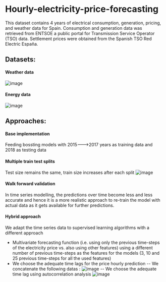 # Hourly-electricity-price-forecasting

This dataset contains 4 years of electrical consumption, generation, pricing, and weather data for Spain. Consumption and generation data was retrieved from ENTSOE a public portal for Transmission Service Operator (TSO) data. Settlement prices were obtained from the Spanish TSO Red Electric España.

## Datasets:
#### Weather data

![image](https://user-images.githubusercontent.com/56879680/197404941-7587fa22-fb4e-44fe-86e6-7ebe77ec5f21.png)
#### Energy data

![image](https://user-images.githubusercontent.com/56879680/197404981-1dd66a2b-9730-4e2a-be7c-eb9ee734596d.png)

## Approaches:
#### Base implementation
Feeding bossting models with 2015--->2017 years as training data and 2018 as testing data
#### Multiple train test splits
Test size remains the same, train size increases after each split
![image](https://user-images.githubusercontent.com/56879680/197405378-b6194644-a56f-486b-b6e1-17228c7df09e.png)
#### Walk forward validation
In time series modelling, the predictions over time become less and less accurate and hence it is a more realistic approach to re-train the model with actual data as it gets available for further predictions.
#### Hybrid approach
We adapt the time series data to supervised learning algorithms with a different approach
* Multivariate forecasting function (i.e. using only the previous time-steps of the electricity price vs. also using other features) using a different number of previous time-steps as the features for the models (3, 10 and 25 previous time-steps for all the used features)
* We choose the adequate time lags for the price hourly prediction
-- We concatenate the following datas :
![image](https://user-images.githubusercontent.com/56879680/197405715-3bf7479b-c399-4193-94e1-a2dffd8d31da.png)
--  We choose the adequate time lag using autocorrelation analysis
![image](https://user-images.githubusercontent.com/56879680/197405795-cfa3c0ba-90f4-43bd-ab02-a4c88134e9e1.png)




